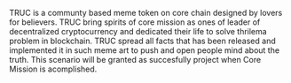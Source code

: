 TRUC is a communty based meme token on core chain designed by lovers for believers.
TRUC bring spirits of core mission as ones of leader of decentralized cryptocurrency and dedicated their life to solve thrilema problem in blockchain. TRUC spread all facts that has been released and implemented it in such meme art to push and open people mind about the truth. This scenario will be granted as succesfully project when Core Mission is acomplished.
